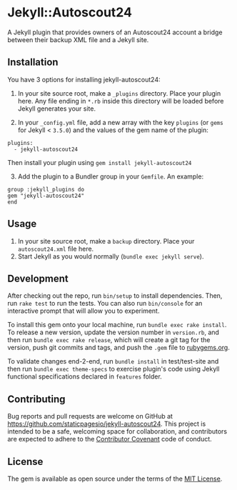 # Jekyll::Autoscout24

A Jekyll plugin that provides owners of an Autoscout24 account a bridge between their backup XML file and a Jekyll site.

## Installation

You have 3 options for installing jekyll-autoscout24:

1. In your site source root, make a `_plugins` directory. Place your plugin here.
Any file ending in `*.rb` inside this directory will be loaded before Jekyll generates your site.

2. In your `_config.yml` file, add a new array with the key `plugins` (or `gems` for Jekyll < `3.5.0`) and the values of the gem name of the plugin:

```
plugins:
  - jekyll-autoscout24
```

Then install your plugin using `gem install jekyll-autoscout24`

3. Add the plugin to a Bundler group in your `Gemfile`. An example:

```
group :jekyll_plugins do
gem "jekyll-autoscout24"
end
```

## Usage

1. In your site source root, make a `backup` directory. Place your `autoscout24.xml` file here.
2. Start Jekyll as you would normally (`bundle exec jekyll serve`).

## Development

After checking out the repo, run `bin/setup` to install dependencies. Then, run `rake test` to run the tests. You can also run `bin/console` for an interactive prompt that will allow you to experiment.

To install this gem onto your local machine, run `bundle exec rake install`. To release a new version, update the version number in `version.rb`, and then run `bundle exec rake release`, which will create a git tag for the version, push git commits and tags, and push the `.gem` file to [rubygems.org](https://rubygems.org).

To validate changes end-2-end, run `bundle install` in test/test-site and then run `bundle exec theme-specs` to exercise plugin's code using Jekyll functional specifications declared in `features` folder.

## Contributing

Bug reports and pull requests are welcome on GitHub at https://github.com/staticpagesio/jekyll-autoscout24. This project is intended to be a safe, welcoming space for collaboration, and contributors are expected to adhere to the [Contributor Covenant](http://contributor-covenant.org) code of conduct.


## License

The gem is available as open source under the terms of the [MIT License](http://opensource.org/licenses/MIT).

